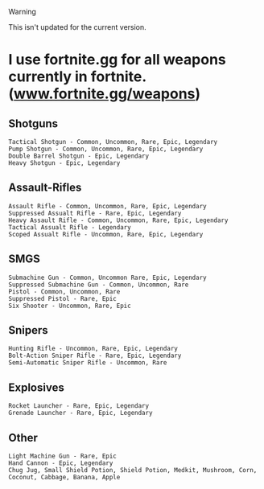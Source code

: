 > [!WARNING]
> This isn't updated for the current version.

# I use fortnite.gg for all weapons currently in fortnite. (www.fortnite.gg/weapons)

## Shotguns
    Tactical Shotgun - Common, Uncommon, Rare, Epic, Legendary
    Pump Shotgun - Common, Uncommon, Rare, Epic, Legendary
    Double Barrel Shotgun - Epic, Legendary
    Heavy Shotgun - Epic, Legendary

## Assault-Rifles
    Assault Rifle - Common, Uncommon, Rare, Epic, Legendary
    Suppressed Assualt Rifle - Rare, Epic, Legendary
    Heavy Assault Rifle - Common, Uncommon, Rare, Epic, Legendary
    Tactical Assualt Rifle - Legendary
    Scoped Assualt Rifle - Uncommon, Rare, Epic, Legendary

## SMGS
    Submachine Gun - Common, Uncommon Rare, Epic, Legendary
    Suppressed Submachine Gun - Common, Uncommon, Rare
    Pistol - Common, Uncommon, Rare
    Suppressed Pistol - Rare, Epic
    Six Shooter - Uncommon, Rare, Epic

## Snipers
    Hunting Rifle - Uncommon, Rare, Epic, Legendary
    Bolt-Action Sniper Rifle - Rare, Epic, Legendary
    Semi-Automatic Sniper Rifle - Uncommon, Rare

## Explosives
    Rocket Launcher - Rare, Epic, Legendary
    Grenade Launcher - Rare, Epic, Legendary

## Other
    Light Machine Gun - Rare, Epic
    Hand Cannon - Epic, Legendary
    Chug Jug, Small Shield Potion, Shield Potion, Medkit, Mushroom, Corn, Coconut, Cabbage, Banana, Apple
